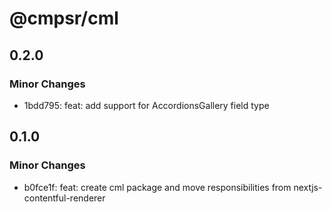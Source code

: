 # @cmpsr/cml

## 0.2.0

### Minor Changes

- 1bdd795: feat: add support for AccordionsGallery field type

## 0.1.0

### Minor Changes

- b0fce1f: feat: create cml package and move responsibilities from nextjs-contentful-renderer
